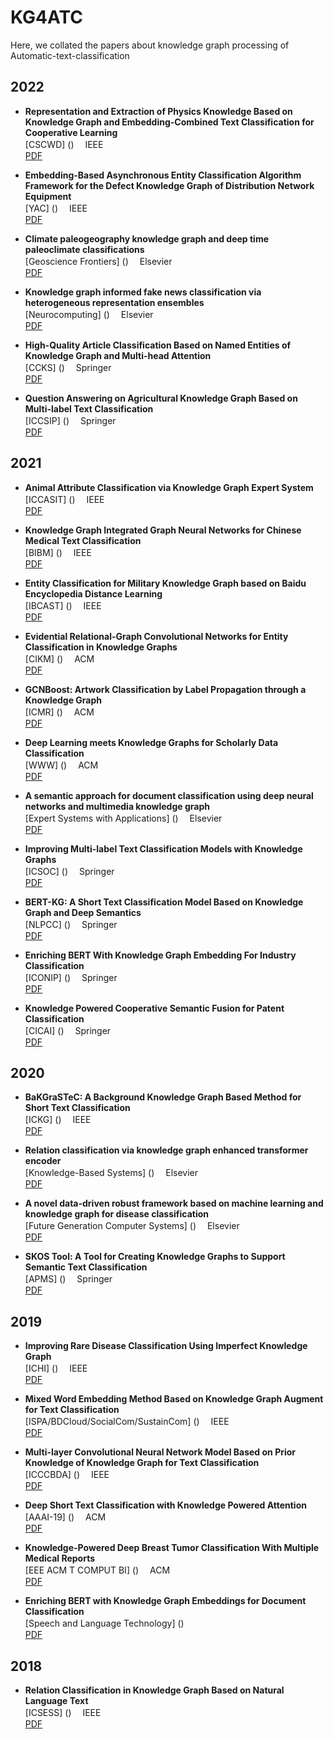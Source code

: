 # KG4ATC
Here, we collated the papers about knowledge graph processing of Automatic-text-classification


## 2022

- **Representation and Extraction of Physics Knowledge Based on Knowledge Graph and Embedding-Combined Text Classification for Cooperative Learning**  <br>
[CSCWD] ()  　IEEE  <br> 
[PDF](https://ieeexplore.ieee.org/stamp/stamp.jsp?tp=&arnumber=9776230) <br>

- **Embedding-Based Asynchronous Entity Classification Algorithm Framework for the Defect Knowledge Graph of Distribution Network Equipment**  <br>
[YAC] ()  　IEEE  <br> 
[PDF](https://ieeexplore.ieee.org/stamp/stamp.jsp?tp=&arnumber=10023892) <br>

- **Climate paleogeography knowledge graph and deep time paleoclimate classifications**  <br>
[Geoscience Frontiers] ()  　Elsevier  <br> 
[PDF](https://www.sciencedirect.com/science/article/pii/S1674987122001037) <br>

- **Knowledge graph informed fake news classification via heterogeneous representation ensembles**  <br>
[Neurocomputing] ()  　Elsevier  <br> 
[PDF](https://www.sciencedirect.com/science/article/pii/S0925231222001199) <br>

- **High-Quality Article Classification Based on Named Entities of Knowledge Graph and Multi-head Attention**  <br>
[CCKS] ()  　Springer  <br> 
[PDF](https://link.springer.com/chapter/10.1007/978-981-19-8300-9_12) <br>

- **Question Answering on Agricultural Knowledge Graph Based on Multi-label Text Classification**  <br>
[ICCSIP] ()  　Springer  <br> 
[PDF](https://link.springer.com/chapter/10.1007/978-981-99-0617-8_14) <br>

## 2021

- **Animal Attribute Classification via Knowledge Graph Expert System**  <br>
[ICCASIT] ()  　IEEE  <br> 
[PDF](https://ieeexplore.ieee.org/stamp/stamp.jsp?tp=&arnumber=9633556) <br>

- **Knowledge Graph Integrated Graph Neural Networks for Chinese Medical Text Classification**  <br>
[BIBM] ()  　IEEE  <br> 
[PDF](https://ieeexplore.ieee.org/stamp/stamp.jsp?tp=&arnumber=9669286) <br>

- **Entity Classification for Military Knowledge Graph based on Baidu Encyclopedia Distance Learning**  <br>
[IBCAST] ()  　IEEE  <br> 
[PDF](https://ieeexplore.ieee.org/stamp/stamp.jsp?tp=&arnumber=9393163) <br>

- **Evidential Relational-Graph Convolutional Networks for Entity Classification in Knowledge Graphs**  <br>
[CIKM] ()  　ACM  <br> 
[PDF](https://dl.acm.org/doi/pdf/10.1145/3459637.3482102) <br>

- **GCNBoost: Artwork Classification by Label Propagation through a Knowledge Graph**  <br>
[ICMR] ()  　ACM  <br> 
[PDF](https://dl.acm.org/doi/10.1145/3460426.3463636) <br>

- **Deep Learning meets Knowledge Graphs for Scholarly Data Classification**  <br>
[WWW] ()  　ACM  <br> 
[PDF](https://dl.acm.org/doi/10.1145/3442442.3451361) <br>

- **A semantic approach for document classification using deep neural networks and multimedia knowledge graph**  <br>
[Expert Systems with Applications] ()  　Elsevier  <br> 
[PDF](https://www.sciencedirect.com/science/article/pii/S0957417420310149) <br>

- **Improving Multi-label Text Classification Models with Knowledge Graphs**  <br>
[ICSOC] ()  　Springer  <br> 
[PDF](https://link.springer.com/chapter/10.1007/978-3-031-14135-5_9) <br>

- **BERT-KG: A Short Text Classification Model Based on Knowledge Graph and Deep Semantics**  <br>
[NLPCC] ()  　Springer  <br> 
[PDF](https://link.springer.com/chapter/10.1007/978-3-030-88480-2_58) <br>

- **Enriching BERT With Knowledge Graph Embedding For Industry Classification**  <br>
[ICONIP] ()  　Springer  <br> 
[PDF](https://link.springer.com/chapter/10.1007/978-3-030-92310-5_82) <br>

- **Knowledge Powered Cooperative Semantic Fusion for Patent Classification**  <br>
[CICAI] ()  　Springer  <br> 
[PDF](https://link.springer.com/chapter/10.1007/978-3-030-93046-2_10) <br>

## 2020

- **BaKGraSTeC: A Background Knowledge Graph Based Method for Short Text Classification**  <br>
[ICKG] ()  　IEEE  <br> 
[PDF](https://ieeexplore.ieee.org/stamp/stamp.jsp?tp=&arnumber=9194505) <br>

- **Relation classification via knowledge graph enhanced transformer encoder**  <br>
[Knowledge-Based Systems] ()  　Elsevier  <br> 
[PDF](https://www.sciencedirect.com/science/article/pii/S095070512030486X) <br>

- **A novel data-driven robust framework based on machine learning and knowledge graph for disease classification**  <br>
[Future Generation Computer Systems] ()  　Elsevier  <br> 
[PDF](https://www.sciencedirect.com/science/article/pii/S0167739X19306235) <br>

- **SKOS Tool: A Tool for Creating Knowledge Graphs to Support Semantic Text Classification**  <br>
[APMS] ()  　Springer  <br> 
[PDF](https://link.springer.com/chapter/10.1007/978-3-030-57997-5_31) <br>

## 2019

- **Improving Rare Disease Classification Using Imperfect Knowledge Graph**  <br>
[ICHI] ()  　IEEE  <br> 
[PDF](https://ieeexplore.ieee.org/stamp/stamp.jsp?tp=&arnumber=8904588) <br>

- **Mixed Word Embedding Method Based on Knowledge Graph Augment for Text Classification**  <br>
[ISPA/BDCloud/SocialCom/SustainCom] ()  　IEEE  <br> 
[PDF](https://ieeexplore.ieee.org/stamp/stamp.jsp?tp=&arnumber=9047450) <br>

- **Multi-layer Convolutional Neural Network Model Based on Prior Knowledge of Knowledge Graph for Text Classification**  <br>
[ICCCBDA] ()  　IEEE  <br> 
[PDF](https://ieeexplore.ieee.org/stamp/stamp.jsp?tp=&arnumber=8725669) <br>

- **Deep Short Text Classification with Knowledge Powered Attention**  <br>
[AAAI-19] ()  　ACM  <br> 
[PDF](https://dl.acm.org/doi/pdf/10.1609/aaai.v33i01.33016252) <br>

- **Knowledge-Powered Deep Breast Tumor Classification With Multiple Medical Reports**  <br>
[EEE ACM T COMPUT BI] ()  　ACM  <br> 
[PDF](https://dl.acm.org/doi/10.1109/TCBB.2019.2955484) <br>

- **Enriching BERT with Knowledge Graph Embeddings for Document Classification**  <br>
[Speech and Language Technology] ()  　  <br> 
[PDF](https://arxiv.org/pdf/1909.08402.pdf) <br>


## 2018

- **Relation Classification in Knowledge Graph Based on Natural Language Text**  <br>
[ICSESS] ()  　IEEE  <br> 
[PDF](https://ieeexplore.ieee.org/stamp/stamp.jsp?tp=&arnumber=8663945) <br>


